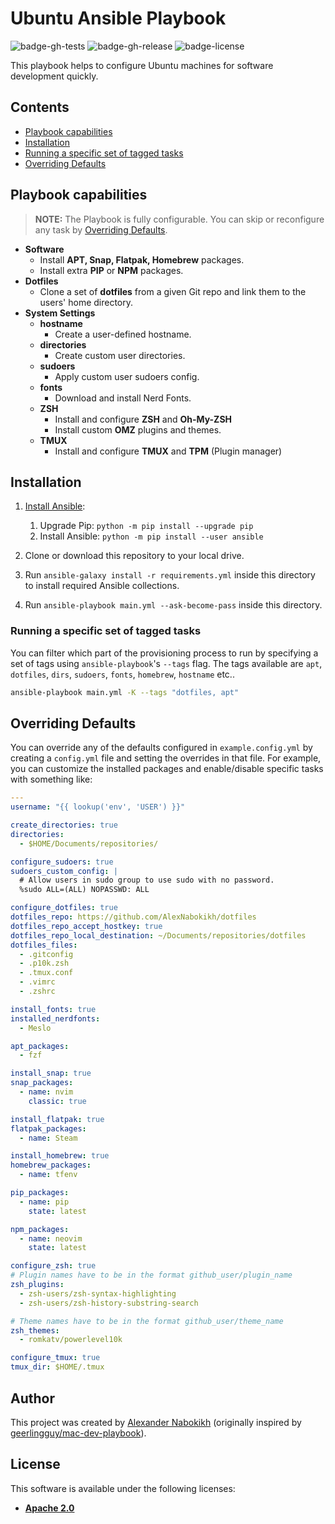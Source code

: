 # Ubuntu Ansible Playbook

![badge-gh-tests]
![badge-gh-release]
![badge-license]

This playbook helps to configure Ubuntu machines for software development quickly.

## Contents

- [Playbook capabilities](#playbook-capabilities)
- [Installation](#installation)
- [Running a specific set of tagged tasks](#running-a-specific-set-of-tagged-tasks)
- [Overriding Defaults](#overriding-defaults)

## Playbook capabilities

> **NOTE:** The Playbook is fully configurable. You can skip or reconfigure any task by [Overriding Defaults](#overriding-defaults).

- **Software**
  - Install **APT, Snap, Flatpak, Homebrew** packages.
  - Install extra **PIP** or **NPM** packages.
- **Dotfiles**
  - Clone a set of **dotfiles** from a given Git repo and link them to the users' home directory.
- **System Settings**
  - **hostname**
    - Create a user-defined hostname.
  - **directories**
    - Create custom user directories.
  - **sudoers**
    - Apply custom user sudoers config.
  - **fonts**
    - Download and install Nerd Fonts.
  - **ZSH**
    - Install and configure **ZSH** and **Oh-My-ZSH**
    - Install custom **OMZ** plugins and themes.
  - **TMUX**
    - Install and configure **TMUX** and **TPM** (Plugin manager)

## Installation

1. [Install Ansible](https://docs.ansible.com/ansible/latest/installation_guide/index.html):

   1. Upgrade Pip: `python -m pip install --upgrade pip`
   2. Install Ansible: `python -m pip install --user ansible`

2. Clone or download this repository to your local drive.
3. Run `ansible-galaxy install -r requirements.yml` inside this directory to install required Ansible collections.
4. Run `ansible-playbook main.yml --ask-become-pass` inside this directory.

### Running a specific set of tagged tasks

You can filter which part of the provisioning process to run by specifying a set of tags using `ansible-playbook`'s `--tags` flag. The tags available are `apt`, `dotfiles`, `dirs`, `sudoers`, `fonts`, `homebrew`, `hostname` etc..

```sh
ansible-playbook main.yml -K --tags "dotfiles, apt"
```

## Overriding Defaults

You can override any of the defaults configured in `example.config.yml` by creating a `config.yml` file and setting the overrides in that file. For example, you can customize the installed packages and enable/disable specific tasks with something like:

```yaml
---
username: "{{ lookup('env', 'USER') }}"

create_directories: true
directories:
  - $HOME/Documents/repositories/

configure_sudoers: true
sudoers_custom_config: |
  # Allow users in sudo group to use sudo with no password.
  %sudo ALL=(ALL) NOPASSWD: ALL

configure_dotfiles: true
dotfiles_repo: https://github.com/AlexNabokikh/dotfiles
dotfiles_repo_accept_hostkey: true
dotfiles_repo_local_destination: ~/Documents/repositories/dotfiles
dotfiles_files:
  - .gitconfig
  - .p10k.zsh
  - .tmux.conf
  - .vimrc
  - .zshrc

install_fonts: true
installed_nerdfonts:
  - Meslo

apt_packages:
  - fzf

install_snap: true
snap_packages:
  - name: nvim
    classic: true

install_flatpak: true
flatpak_packages:
  - name: Steam

install_homebrew: true
homebrew_packages:
  - name: tfenv

pip_packages:
  - name: pip
    state: latest

npm_packages:
  - name: neovim
    state: latest

configure_zsh: true
# Plugin names have to be in the format github_user/plugin_name
zsh_plugins:
  - zsh-users/zsh-syntax-highlighting
  - zsh-users/zsh-history-substring-search

# Theme names have to be in the format github_user/theme_name
zsh_themes:
  - romkatv/powerlevel10k

configure_tmux: true
tmux_dir: $HOME/.tmux
```

## Author

This project was created by [Alexander Nabokikh](https://www.linkedin.com/in/nabokih/) (originally inspired by [geerlingguy/mac-dev-playbook](https://github.com/geerlingguy/mac-dev-playbook)).

## License

This software is available under the following licenses:

- **[Apache 2.0](https://github.com/AlexNabokikh/mac-playbook/blob/master/LICENSE)**

[badge-gh-tests]: https://github.com/AlexNabokikh/ubuntu-playbook/actions/workflows/ci.yml/badge.svg
[badge-gh-release]: https://github.com/AlexNabokikh/ubuntu-playbook/actions/workflows/release.yaml/badge.svg
[badge-license]: https://img.shields.io/badge/License-Apache%202.0-informational
